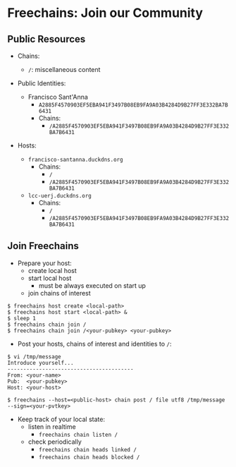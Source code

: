 # Freechains: Join our Community

## Public Resources

- Chains:
    - `/`: miscellaneous content

- Public Identities:
    - Francisco Sant'Anna
        - `A2885F4570903EF5EBA941F3497B08EB9FA9A03B4284D9B27FF3E332BA7B6431`
        - Chains:
            - `/A2885F4570903EF5EBA941F3497B08EB9FA9A03B4284D9B27FF3E332BA7B6431`

- Hosts:
    - `francisco-santanna.duckdns.org`
        - Chains:
            - `/`
            - `/A2885F4570903EF5EBA941F3497B08EB9FA9A03B4284D9B27FF3E332BA7B6431`
    - `lcc-uerj.duckdns.org`
        - Chains:
            - `/`
            - `/A2885F4570903EF5EBA941F3497B08EB9FA9A03B4284D9B27FF3E332BA7B6431`

## Join Freechains

- Prepare your host:
    - create local host
    - start local host
        - must be always executed on start up
    - join chains of interest

```
$ freechains host create <local-path>
$ freechains host start <local-path> &
$ sleep 1
$ freechains chain join /
$ freechains chain join /<your-pubkey> <your-pubkey>
```

- Post your hosts, chains of interest and identities to `/`:

```
$ vi /tmp/message
Introduce yourself...
----------------------------------------
From: <your-name>
Pub:  <your-pubkey>
Host: <your-host>

$ freechains --host=<public-host> chain post / file utf8 /tmp/message --sign=<your-pvtkey>
```

- Keep track of your local state:
    - listen in realtime
        - `freechains chain listen /`
    - check periodically
        - `freechains chain heads linked /`
        - `freechains chain heads blocked /`



